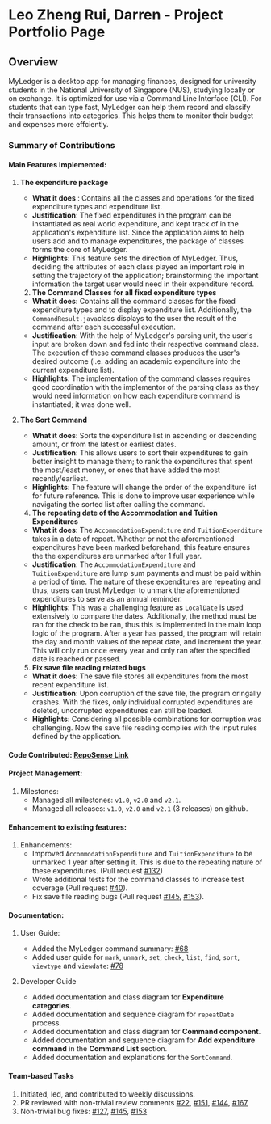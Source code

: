 # Leo Zheng Rui, Darren - Project Portfolio Page

## Overview
MyLedger is a desktop app for managing finances, designed for university students in the National University of Singapore (NUS), studying locally or on exchange. It is optimized for use via a Command Line Interface (CLI). For students that can type fast, MyLedger can help them record and classify their transactions into categories. This helps them to monitor their budget and expenses more effciently.

### Summary of Contributions
#### Main Features Implemented:

1. **The expenditure package**
   - **What it does** : Contains all the classes and operations for the fixed expenditure types and expenditure list.
   - **Justification**: The fixed expenditures in the program can be instantiated as real world expenditure, and kept track of in the application's expenditure list. Since the application aims to help users add and to manage expenditures, the package of classes forms the core of MyLedger.
   - **Highlights**: This feature sets the direction of MyLedger. Thus, deciding the attributes of each class played an important role in setting the trajectory of the application; brainstorming the important information the target user would need in their expenditure record.

   2. **The Command Classes for all fixed expenditure types**
   - **What it does**: Contains all the command classes for the fixed expenditure types and to display expenditure list. Additionally, the `CommandResult.java`class displays to the user the result of the command after each successful execution.
   - **Justification**: With the help of MyLedger's parsing unit, the user's input are broken down and fed into their respective command class. The execution of these command classes produces the user's desired outcome (i.e. adding an academic expenditure into the current expenditure list).
   - **Highlights**: The implementation of the command classes requires good coordination with the implementor of the parsing class as they would need information on how each expenditure command is instantiated; it was done well.

3. **The Sort Command**
   - **What it does**: Sorts the expenditure list in ascending or descending amount, or from the latest or earliest dates. 
   - **Justification**: This allows users to sort their expenditures to gain better insight to manage them; to rank the expenditures that spent the most/least money, or ones that have added the most recently/earliest.
   - **Highlights**: The feature will change the order of the expenditure list for future reference. This is done to improve user experience while navigating the sorted list after calling the command.

   4. **The repeating date of the Accommodation and Tuition Expenditures**
   - **What it does**: The `AccommodationExpenditure` and `TuitionExpenditure` takes in a date of repeat. Whether or not the aforementioned expenditures have been marked beforehand, this feature ensures the the expenditures are unmarked after 1 full year.
   - **Justification**: The `AccommodationExpenditure` and `TuitionExpenditure` are lump sum payments and must be paid within a period of time. The nature of these expenditures are repeating and thus, users can trust MyLedger to unmark the aforementioned expenditures to serve as an annual reminder.
   - **Highlights**: This was a challenging feature as `LocalDate` is used extensively to compare the dates. Additionally, the method must be ran for the check to be ran, thus this is implemented in the main loop logic of the program. After a year has passed, the program will retain the day and month values of the repeat date, and increment the year. This will only run once every year and only ran after the specified date is reached or passed.

   5. **Fix save file reading related bugs**
   - **What it does**: The save file stores all expenditures from the most recent expenditure list.
   - **Justification**: Upon corruption of the save file, the program oringally crashes. With the fixes, only individual corrupted expenditures are deleted, uncorrupted expenditures can still be loaded.
   - **Highlights**: Considering all possible combinations for corruption was challenging. Now the save file reading complies with the input rules defined by the application.

#### Code Contributed: [RepoSense Link](https://nus-cs2113-ay2223s2.github.io/tp-dashboard/?search=&sort=groupTitle&sortWithin=title&timeframe=commit&mergegroup=&groupSelect=groupByRepos&breakdown=true&checkedFileTypes=docs~functional-code~test-code~other&since=2023-02-17&tabOpen=true&tabType=authorship&tabAuthor=dsicol&tabRepo=AY2223S2-CS2113-T14-3%2Ftp%5Bmaster%5D&authorshipIsMergeGroup=false&authorshipFileTypes=docs~functional-code~test-code&authorshipIsBinaryFileTypeChecked=false&authorshipIsIgnoredFilesChecked=false)

#### Project Management:
1. Milestones:
   - Managed all milestones: `v1.0`, `v2.0` and `v2.1`.
   - Managed all releases: `v1.0`, `v2.0` and `v2.1` (3 releases) on github.

#### Enhancement to existing features:
1. Enhancements:
   - Improved `AccommodationExpenditure` and `TuitionExpenditure` to be unmarked 1 year after setting it. This is due to the repeating nature of these expenditures. (Pull request [#132](https://github.com/AY2223S2-CS2113-T14-3/tp/pull/132))
   - Wrote additional tests for the command classes to increase test coverage (Pull request [#40](https://github.com/AY2223S2-CS2113-T14-3/tp/pull/40)).
   - Fix save file reading bugs (Pull request [#145](https://github.com/AY2223S2-CS2113-T14-3/tp/pull/145), [#153](https://github.com/AY2223S2-CS2113-T14-3/tp/pull/153)).

#### Documentation: 
1. User Guide:
   - Added the MyLedger command summary: [#68](https://github.com/AY2223S2-CS2113-T14-3/tp/pull/68/files#diff-b50feaf9240709b6b02fb9584696b012c2a69feeba89e409952cc2f401f373fb)
   - Added user guide for `mark`, `unmark`, `set`, `check`, `list`, `find`, `sort`, `viewtype` and `viewdate`: [#78](https://github.com/AY2223S2-CS2113-T14-3/tp/pull/78)

2. Developer Guide
   - Added documentation and class diagram for **Expenditure categories**.
   - Added documentation and sequence diagram for `repeatDate` process.
   - Added documentation and class diagram for **Command component**.
   - Added documentation and sequence diagram for **Add expenditure command** in the **Command List** section.
   - Added documentation and explanations for the `SortCommand`.

#### Team-based Tasks
1. Initiated, led, and contributed to weekly discussions.
2. PR reviewed with non-trivial review comments [#22](https://github.com/AY2223S2-CS2113-T14-3/tp/pull/22), [#151](https://github.com/AY2223S2-CS2113-T14-3/tp/pull/151), [#144](https://github.com/AY2223S2-CS2113-T14-3/tp/pull/144), [#167](https://github.com/AY2223S2-CS2113-T14-3/tp/pull/167)
3. Non-trivial bug fixes: [#127](https://github.com/AY2223S2-CS2113-T14-3/tp/pull/127), [#145](https://github.com/AY2223S2-CS2113-T14-3/tp/pull/145), [#153](https://github.com/AY2223S2-CS2113-T14-3/tp/pull/153)